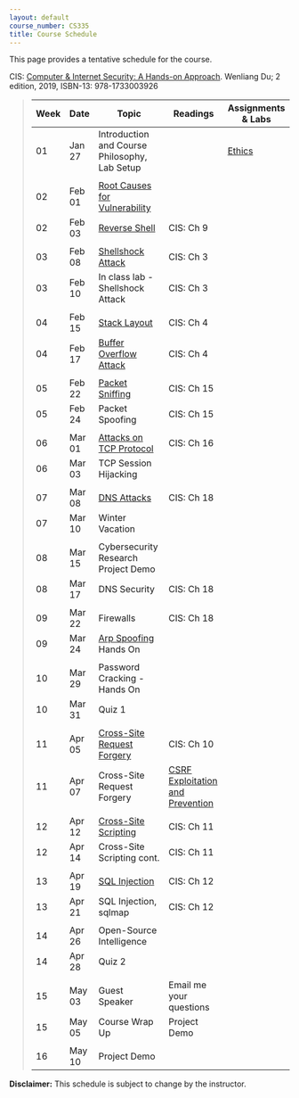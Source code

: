 ```yaml
---
layout: default
course_number: CS335
title: Course Schedule
---
```


This page provides a tentative schedule for the course.

CIS: <a href="https://www.amazon.com/Computer-Internet-Security-Hands-Approach/dp/1733003924">Computer & Internet Security: A Hands-on Approach</a>. Wenliang Du; 2 edition, 2019, ISBN-13: 978-1733003926
>  Week    | Date     | Topic        | Readings   | Assignments & Labs                                  
> -------- | -------- | ------------ | ---------- | -------------------------------------
> 01 | Jan 27 | Introduction and Course Philosophy, Lab Setup | | [Ethics](../assignments/ethics.html)
> | | | |
> 02 | Feb 01 | [Root Causes for Vulnerability](../slides/01_Reason_Vulnerability.pdf) | |
> 02 | Feb 03 | [Reverse Shell](../slides/09_Reverse_Shell.pdf)| CIS: Ch 9 | |  
> | | | |
> 03 | Feb 08 | [Shellshock Attack](../slides/03_Shellshock.pdf) | CIS: Ch 3 | <!--[Shellshock Attack Lab](../labs/shellshock.html)-->
> 03 | Feb 10 | In class lab - Shellshock Attack | CIS: Ch 3|  
> | | | |
> 04 | Feb 15 | [Stack Layout](../slides/04_Buffer_Overflow.pdf) | CIS: Ch 4 | <!--[Buffer Overflow](../labs/buffer_overflow.html)-->
> 04 | Feb 17 | [Buffer Overflow Attack](../slides/04_Buffer_Overflow.pdf) | CIS: Ch 4 |
> | | | |
> 05 | Feb 22 | [Packet Sniffing](../slides/15_Packet_Sniffing_Spoofing.pdf) | CIS: Ch 15 | <!--[Packet sniffing and spoofing](../labs/sniff_spoof.html)-->
> 05 | Feb 24 | Packet Spoofing | CIS: Ch 15 |
> | | | |
> 06 | Mar 01 | [Attacks on TCP Protocol](../slides/16_TCP_Attack.pdf) | CIS: Ch 16 | <!--[TCP/IP Attack Lab](../labs/tcp_attack.html)-->
> 06 | Mar 03 | TCP Session Hijacking | |
> | | | |
> 07 | Mar 08 | [DNS Attacks](../slides/18_DNS_Attacks.pdf) | CIS: Ch 18 | <!--[Local DNS Attack Lab](../labs/dns_attack.html)-->
> 07 | Mar 10 | Winter Vacation |  |
> | | | |
> 08 | Mar 15 | Cybersecurity Research Project Demo | |
> 08 | Mar 17 | DNS Security | CIS: Ch 18 |
> | | | |
> 09 | Mar 22 | Firewalls | CIS: Ch 18 |
> 09 | Mar 24 | [Arp Spoofing](../slides/ARP_Spoofing.pdf) Hands On | |
> | | | |
> 10 | Mar 29 | Password Cracking - Hands On | |
> 10 | Mar 31 | Quiz 1 | |
> | | | |
> 11 | Apr 05 | [Cross-Site Request Forgery](../slides/10_Web_CSRF.pdf) | CIS: Ch 10 | <!--[CSRF Attack Lab](../labs/csrf_attack.html)-->
> 11 | Apr 07 | Cross-Site Request Forgery | [CSRF Exploitation and Prevention](papers/csrf.pdf) |
> | | | |
> 12 | Apr 12 | [Cross-Site Scripting](../slides/11_Web_XSS.pdf) | CIS: Ch 11 | <!--[XSS Attack Lab](../labs/xss_attack.html)>-->
> 12 | Apr 14 | Cross-Site Scripting cont. | CIS: Ch 11 |
> | | | |
> 13 | Apr 19 | [SQL Injection](../slides/12_Web_SQL_Injection.pdf) | CIS: Ch 12 | <!--[SQL Injection Attack Lab](../labs/sql_attack.html)-->
> 13 | Apr 21 | SQL Injection, sqlmap | CIS: Ch 12 |
> | | | |
> 14 | Apr 26 | Open-Source Intelligence | |
> 14 | Apr 28 | Quiz 2 | |
> | | | |
> 15 | May 03 | Guest Speaker | Email me your questions |
> 15 | May 05 | Course Wrap Up | Project Demo |
> | | | |
> 16 | May 10 | Project Demo

**Disclaimer:** This schedule is subject to change by the instructor.
